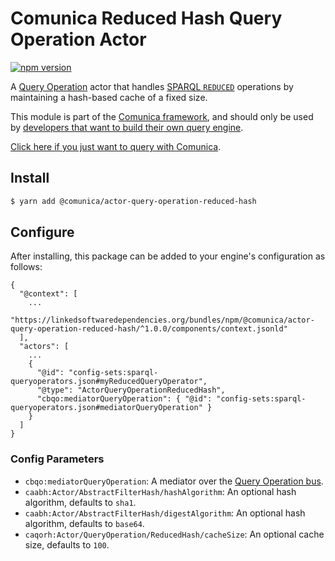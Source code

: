 # Comunica Reduced Hash Query Operation Actor

[![npm version](https://badge.fury.io/js/%40comunica%2Factor-query-operation-reduced-hash.svg)](https://www.npmjs.com/package/@comunica/actor-query-operation-reduced-hash)

A [Query Operation](https://github.com/comunica/comunica/tree/master/packages/bus-query-operation) actor that handles [SPARQL `REDUCED`](https://www.w3.org/TR/sparql11-query/#sparqlReduced) operations
by maintaining a hash-based cache of a fixed size.

This module is part of the [Comunica framework](https://github.com/comunica/comunica),
and should only be used by [developers that want to build their own query engine](https://comunica.dev/docs/modify/).

[Click here if you just want to query with Comunica](https://comunica.dev/docs/query/).

## Install

```bash
$ yarn add @comunica/actor-query-operation-reduced-hash
```

## Configure

After installing, this package can be added to your engine's configuration as follows:
```text
{
  "@context": [
    ...
    "https://linkedsoftwaredependencies.org/bundles/npm/@comunica/actor-query-operation-reduced-hash/^1.0.0/components/context.jsonld"  
  ],
  "actors": [
    ...
    {
      "@id": "config-sets:sparql-queryoperators.json#myReducedQueryOperator",
      "@type": "ActorQueryOperationReducedHash",
      "cbqo:mediatorQueryOperation": { "@id": "config-sets:sparql-queryoperators.json#mediatorQueryOperation" }
    }
  ]
}
```

### Config Parameters

* `cbqo:mediatorQueryOperation`: A mediator over the [Query Operation bus](https://github.com/comunica/comunica/tree/master/packages/bus-query-operation).
* `caabh:Actor/AbstractFilterHash/hashAlgorithm`: An optional hash algorithm, defaults to `sha1`.
* `caabh:Actor/AbstractFilterHash/digestAlgorithm`: An optional hash algorithm, defaults to `base64`.
* `caqorh:Actor/QueryOperation/ReducedHash/cacheSize`: An optional cache size, defaults to `100`.
